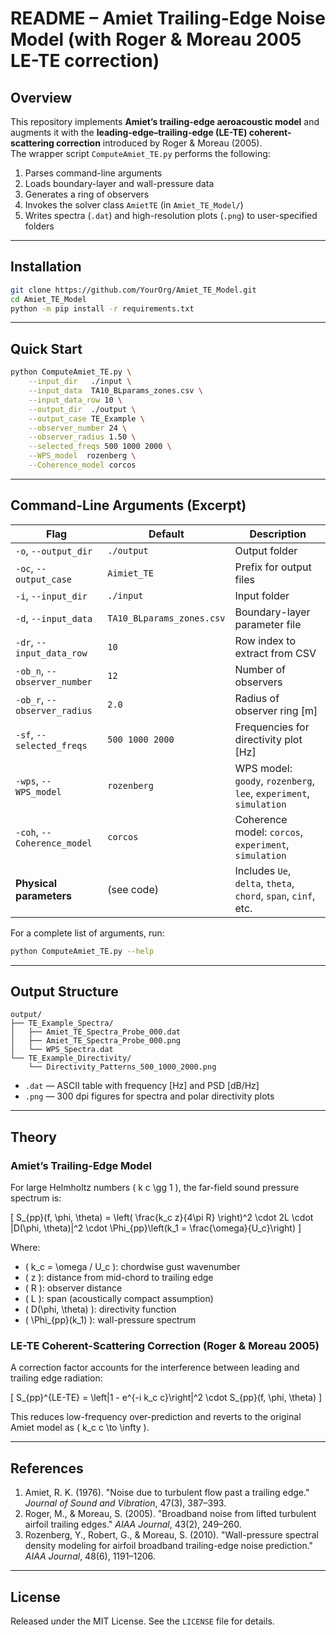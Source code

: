 # README – Amiet Trailing-Edge Noise Model (with Roger & Moreau 2005 LE-TE correction)

## Overview

This repository implements **Amiet’s trailing-edge aeroacoustic model** and augments it with the **leading-edge–trailing-edge (LE-TE) coherent-scattering correction** introduced by Roger & Moreau (2005).  
The wrapper script `ComputeAmiet_TE.py` performs the following:

1. Parses command-line arguments  
2. Loads boundary-layer and wall-pressure data  
3. Generates a ring of observers  
4. Invokes the solver class `AmietTE` (in `Amiet_TE_Model/`)  
5. Writes spectra (`.dat`) and high-resolution plots (`.png`) to user-specified folders  

---

## Installation

```bash
git clone https://github.com/YourOrg/Amiet_TE_Model.git
cd Amiet_TE_Model
python -m pip install -r requirements.txt
```

---

## Quick Start

```bash
python ComputeAmiet_TE.py \
    --input_dir   ./input \
    --input_data  TA10_BLparams_zones.csv \
    --input_data_row 10 \
    --output_dir  ./output \
    --output_case TE_Example \
    --observer_number 24 \
    --observer_radius 1.50 \
    --selected_freqs 500 1000 2000 \
    --WPS_model  rozenberg \
    --Coherence_model corcos
```

---

## Command-Line Arguments (Excerpt)

| Flag                          | Default                      | Description |
|-------------------------------|------------------------------|-------------|
| `-o`, `--output_dir`          | `./output`                   | Output folder |
| `-oc`, `--output_case`        | `Aimiet_TE`                  | Prefix for output files |
| `-i`, `--input_dir`           | `./input`                    | Input folder |
| `-d`, `--input_data`          | `TA10_BLparams_zones.csv`    | Boundary-layer parameter file |
| `-dr`, `--input_data_row`     | `10`                         | Row index to extract from CSV |
| `-ob_n`, `--observer_number`  | `12`                         | Number of observers |
| `-ob_r`, `--observer_radius`  | `2.0`                        | Radius of observer ring [m] |
| `-sf`, `--selected_freqs`     | `500 1000 2000`              | Frequencies for directivity plot [Hz] |
| `-wps`, `--WPS_model`         | `rozenberg`                  | WPS model: `goody`, `rozenberg`, `lee`, `experiment`, `simulation` |
| `-coh`, `--Coherence_model`   | `corcos`                     | Coherence model: `corcos`, `experiment`, `simulation` |
| **Physical parameters**       | (see code)                   | Includes `Ue`, `delta`, `theta`, `chord`, `span`, `cinf`, etc. |

For a complete list of arguments, run:

```bash
python ComputeAmiet_TE.py --help
```

---

## Output Structure

```
output/
├── TE_Example_Spectra/
│   ├── Amiet_TE_Spectra_Probe_000.dat
│   ├── Amiet_TE_Spectra_Probe_000.png
│   └── WPS_Spectra.dat
└── TE_Example_Directivity/
    └── Directivity_Patterns_500_1000_2000.png
```

- `.dat` — ASCII table with frequency [Hz] and PSD [dB/Hz]  
- `.png` — 300 dpi figures for spectra and polar directivity plots

---

## Theory

### Amiet’s Trailing-Edge Model

For large Helmholtz numbers \( k c \gg 1 \), the far-field sound pressure spectrum is:

\[
S_{pp}(f, \phi, \theta) = \left( \frac{k_c z}{4\pi R} \right)^2 \cdot 2L \cdot |D(\phi, \theta)|^2 \cdot \Phi_{pp}\left(k_1 = \frac{\omega}{U_c}\right)
\]

Where:
- \( k_c = \omega / U_c \): chordwise gust wavenumber  
- \( z \): distance from mid-chord to trailing edge  
- \( R \): observer distance  
- \( L \): span (acoustically compact assumption)  
- \( D(\phi, \theta) \): directivity function  
- \( \Phi_{pp}(k_1) \): wall-pressure spectrum

### LE-TE Coherent-Scattering Correction (Roger & Moreau 2005)

A correction factor accounts for the interference between leading and trailing edge radiation:

\[
S_{pp}^{LE-TE} = \left|1 - e^{-i k_c c}\right|^2 \cdot S_{pp}(f, \phi, \theta)
\]

This reduces low-frequency over-prediction and reverts to the original Amiet model as \( k_c c \to \infty \).

---

## References

1. Amiet, R. K. (1976). "Noise due to turbulent flow past a trailing edge." *Journal of Sound and Vibration*, 47(3), 387–393.  
2. Roger, M., & Moreau, S. (2005). "Broadband noise from lifted turbulent airfoil trailing edges." *AIAA Journal*, 43(2), 249–260.  
3. Rozenberg, Y., Robert, G., & Moreau, S. (2010). "Wall-pressure spectral density modeling for airfoil broadband trailing-edge noise prediction." *AIAA Journal*, 48(6), 1191–1206.

---

## License

Released under the MIT License. See the `LICENSE` file for details.
